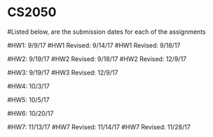# CS2050

#Listed below, are the submission dates for each of the assignments

#HW1: 9/9/17
#HW1 Revised: 9/14/17
#HW1 Revised: 9/18/17

#HW2: 9/19/17
#HW2 Revised: 9/18/17
#HW2 Revised: 12/9/17

#HW3: 9/19/17
#HW3 Revised: 12/9/17

#HW4: 10/3/17

#HW5: 10/5/17

#HW6: 10/20/17

#HW7: 11/13/17
#HW7 Revised: 11/14/17
#HW7 Revised: 11/28/17

